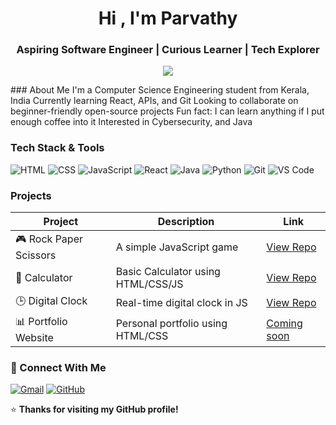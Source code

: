<h1 align="center">Hi , I'm Parvathy</h1>
<h3 align="center"> Aspiring Software Engineer | Curious Learner | Tech Explorer</h3>

<p align="center">
  <img src="https://readme-typing-svg.herokuapp.com/?lines=Computer+Science+Student;Love+to+Learn+and+Build;Open+Source+Enthusiast&center=true&width=500&height=50" />
</p>
### About Me
 I'm a Computer Science Engineering student from Kerala, India  
 Currently learning React, APIs, and Git
 Looking to collaborate on beginner-friendly open-source projects
 Fun fact: I can learn anything if I put enough coffee into it   
 Interested in Cybersecurity, and Java

### Tech Stack & Tools

![HTML](https://img.shields.io/badge/-HTML5-E34F26?style=flat&logo=html5&logoColor=white)
![CSS](https://img.shields.io/badge/-CSS3-1572B6?style=flat&logo=css3)
![JavaScript](https://img.shields.io/badge/-JavaScript-F7DF1E?style=flat&logo=javascript&logoColor=black)
![React](https://img.shields.io/badge/-React-61DAFB?style=flat&logo=react)
![Java](https://img.shields.io/badge/-Java-007396?style=flat&logo=java)
![Python](https://img.shields.io/badge/-Python-3776AB?style=flat&logo=python)
![Git](https://img.shields.io/badge/-Git-F05032?style=flat&logo=git)
![VS Code](https://img.shields.io/badge/-VSCode-007ACC?style=flat&logo=visual-studio-code)

### Projects

| Project | Description | Link |
|--------|-------------|------|
| 🎮 Rock Paper Scissors | A simple JavaScript game | [View Repo](https://github.com/Code-stack-design/Rock-Paper-Scissor-Game.git) |
| 🧮 Calculator | Basic Calculator using HTML/CSS/JS | [View Repo](https://github.com/Code-stack-design/Calculator.git) |
| 🕒 Digital Clock | Real-time digital clock in JS | [View Repo](https://github.com/Code-stack-design/digital-clock-javascript.git) |
| 📊 Portfolio Website | Personal portfolio using HTML/CSS | [Coming soon](https://github.com/Code-stack-design/Portfolio.git) |

### 🔗 Connect With Me
[![Gmail](https://img.shields.io/badge/-Email-D14836?style=flat&logo=gmail&logoColor=white)](parvathyv368@gmail.com)
[![GitHub](https://img.shields.io/badge/-GitHub-181717?style=flat&logo=github&logoColor=white)](https://github.com/Code-stack-design)

⭐ **Thanks for visiting my GitHub profile!**

